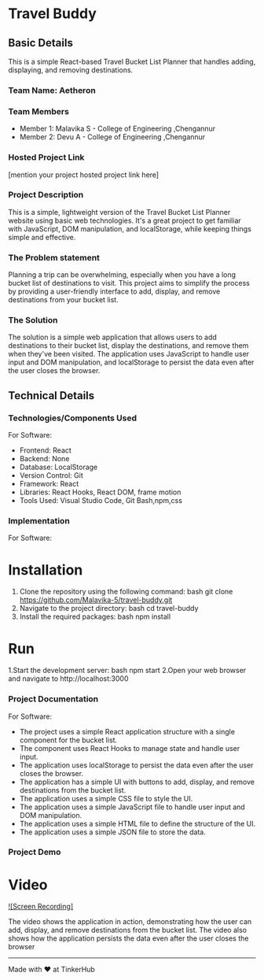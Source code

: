 # Travel Buddy


## Basic Details

This is a simple React-based Travel Bucket List Planner that handles adding, displaying, and removing destinations. 

### Team Name: Aetheron


### Team Members
- Member 1: Malavika S - College of Engineering ,Chengannur
- Member 2: Devu A - College of Engineering ,Chengannur


### Hosted Project Link
[mention your project hosted project link here]

### Project Description
This is a simple, lightweight version of the Travel Bucket List Planner website using basic web technologies. It's a great project to get familiar with JavaScript, DOM manipulation, and localStorage, while keeping things simple and effective.

### The Problem statement
Planning a trip can be overwhelming, especially when you have a long bucket list of destinations to visit. This
project aims to simplify the process by providing a user-friendly interface to add, display, and remove destinations
from your bucket list.

### The Solution
The solution is a simple web application that allows users to add destinations to their bucket list, display the
destinations, and remove them when they've been visited. The application uses JavaScript to handle user input
and DOM manipulation, and localStorage to persist the data even after the user closes the browser.



## Technical Details
### Technologies/Components Used
For Software:
- Frontend: React
- Backend: None
- Database: LocalStorage
- Version Control: Git
- Framework: React
- Libraries: React Hooks, React DOM, frame motion
- Tools Used: Visual Studio Code, Git Bash,npm,css



### Implementation
For Software: 
# Installation
1. Clone the repository using the following command:
bash
git clone https://github.com/Malavika-5/travel-buddy.git
2. Navigate to the project directory:
bash
cd travel-buddy
3. Install the required packages:
bash
npm install

# Run
1.Start the development server:
bash
npm start
2.Open your web browser and navigate to http://localhost:3000


### Project Documentation
For Software: 
- The project uses a simple React application structure with a single component for the bucket list.
- The component uses React Hooks to manage state and handle user input.
- The application uses localStorage to persist the data even after the user closes the browser.
- The application has a simple UI with buttons to add, display, and remove destinations from the bucket
list.
- The application uses a simple CSS file to style the UI.
- The application uses a simple JavaScript file to handle user input and DOM manipulation.
- The application uses a simple HTML file to define the structure of the UI.
- The application uses a simple JSON file to store the data.




### Project Demo
# Video
[![Screen Recording]](https://raw.githubusercontent.com/Malavika-5/travel-buddy/main/assets/Travel-buddy.mp4)


The video shows the application in action, demonstrating how the user can add, display, and remove destinations from the
bucket list. The video also shows how the application persists the data even after the user closes the browser



---
Made with ❤️ at TinkerHub
